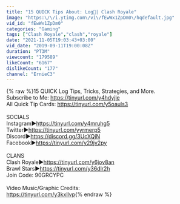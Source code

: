```yaml
---
title: "15 QUICK Tips About: Log🌳| Clash Royale"
image: "https:\/\/i.ytimg.com\/vi\/fEwWx1ZpDm0\/hqdefault.jpg"
vid_id: "fEwWx1ZpDm0"
categories: "Gaming"
tags: ["Clash Royale","clash","royale"]
date: "2021-11-05T19:03:43+03:00"
vid_date: "2019-09-11T19:00:08Z"
duration: "PT3M"
viewcount: "179589"
likeCount: "6167"
dislikeCount: "177"
channel: "ErnieC3"
---
```

{% raw %}15 QUICK Log Tips, Tricks, Strategies, and More.<br />Subscribe to Me: <a rel="nofollow" target="blank" href="https://tinyurl.com/y4hdyjle">https://tinyurl.com/y4hdyjle</a><br />All Quick Tip Cards: <a rel="nofollow" target="blank" href="https://tinyurl.com/y5oauls3">https://tinyurl.com/y5oauls3</a><br /><br />SOCIALS<br />Instagram►<a rel="nofollow" target="blank" href="https://tinyurl.com/y4mruhg5">https://tinyurl.com/y4mruhg5</a><br />Twitter►<a rel="nofollow" target="blank" href="https://tinyurl.com/yyrmerp5">https://tinyurl.com/yyrmerp5</a><br />Discord►<a rel="nofollow" target="blank" href="https://discord.gg/3UcXQjN">https://discord.gg/3UcXQjN</a><br />Facebook►<a rel="nofollow" target="blank" href="https://tinyurl.com/y29jv2py">https://tinyurl.com/y29jv2py</a><br /><br />CLANS <br />Clash Royale►<a rel="nofollow" target="blank" href="https://tinyurl.com/y6jov8an">https://tinyurl.com/y6jov8an</a><br />Brawl Stars►<a rel="nofollow" target="blank" href="https://tinyurl.com/y36dlr2h">https://tinyurl.com/y36dlr2h</a><br />Join Code: 90GRCYPC<br /><br />Video Music/Graphic Credits:<br /><a rel="nofollow" target="blank" href="https://tinyurl.com/y3kxllvp">https://tinyurl.com/y3kxllvp</a>{% endraw %}
